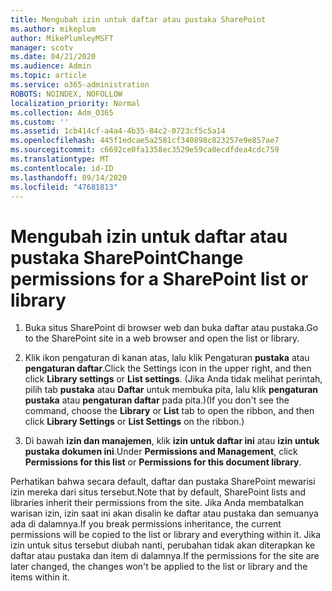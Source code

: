 ```yaml
---
title: Mengubah izin untuk daftar atau pustaka SharePoint
ms.author: mikeplum
author: MikePlumleyMSFT
manager: scotv
ms.date: 04/21/2020
ms.audience: Admin
ms.topic: article
ms.service: o365-administration
ROBOTS: NOINDEX, NOFOLLOW
localization_priority: Normal
ms.collection: Adm_O365
ms.custom: ''
ms.assetid: 1cb414cf-a4a4-4b35-84c2-0723cf5c5a14
ms.openlocfilehash: 445f1edcae5a2581cf340898c823257e9e857ae7
ms.sourcegitcommit: c6692ce0fa1358ec3529e59ca0ecdfdea4cdc759
ms.translationtype: MT
ms.contentlocale: id-ID
ms.lasthandoff: 09/14/2020
ms.locfileid: "47681813"
---
```

# <a name="change-permissions-for-a-sharepoint-list-or-library"></a><span data-ttu-id="2ef73-102">Mengubah izin untuk daftar atau pustaka SharePoint</span><span class="sxs-lookup"><span data-stu-id="2ef73-102">Change permissions for a SharePoint list or library</span></span>

1. <span data-ttu-id="2ef73-103">Buka situs SharePoint di browser web dan buka daftar atau pustaka.</span><span class="sxs-lookup"><span data-stu-id="2ef73-103">Go to the SharePoint site in a web browser and open the list or library.</span></span>
    
2. <span data-ttu-id="2ef73-104">Klik ikon pengaturan di kanan atas, lalu klik Pengaturan **pustaka** atau **pengaturan daftar**.</span><span class="sxs-lookup"><span data-stu-id="2ef73-104">Click the Settings icon in the upper right, and then click **Library settings** or **List settings**.</span></span> <span data-ttu-id="2ef73-105">(Jika Anda tidak melihat perintah, pilih tab **pustaka** atau **Daftar** untuk membuka pita, lalu klik **pengaturan pustaka** atau **pengaturan daftar** pada pita.)</span><span class="sxs-lookup"><span data-stu-id="2ef73-105">(If you don't see the command, choose the **Library** or **List** tab to open the ribbon, and then click **Library Settings** or **List Settings** on the ribbon.)</span></span> 
    
3. <span data-ttu-id="2ef73-106">Di bawah **izin dan manajemen**, klik **izin untuk daftar ini** atau **izin untuk pustaka dokumen ini**.</span><span class="sxs-lookup"><span data-stu-id="2ef73-106">Under **Permissions and Management**, click **Permissions for this list** or **Permissions for this document library**.</span></span>
    
<span data-ttu-id="2ef73-107">Perhatikan bahwa secara default, daftar dan pustaka SharePoint mewarisi izin mereka dari situs tersebut.</span><span class="sxs-lookup"><span data-stu-id="2ef73-107">Note that by default, SharePoint lists and libraries inherit their permissions from the site.</span></span> <span data-ttu-id="2ef73-108">Jika Anda membatalkan warisan izin, izin saat ini akan disalin ke daftar atau pustaka dan semuanya ada di dalamnya.</span><span class="sxs-lookup"><span data-stu-id="2ef73-108">If you break permissions inheritance, the current permissions will be copied to the list or library and everything within it.</span></span> <span data-ttu-id="2ef73-109">Jika izin untuk situs tersebut diubah nanti, perubahan tidak akan diterapkan ke daftar atau pustaka dan item di dalamnya.</span><span class="sxs-lookup"><span data-stu-id="2ef73-109">If the permissions for the site are later changed, the changes won't be applied to the list or library and the items within it.</span></span>
  

